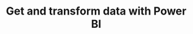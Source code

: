 ---
layout: post
title: Get and transform data with Power BI
category: badges
tags: microsoft learning-path
file: /assets/img/get-transform-data-power-bi.svg
link: https://learn.microsoft.com/api/achievements/share/en-us/NicolasdeMontigny-3735/3RVSD3KH?sharingId=E4C528F082174B55
---